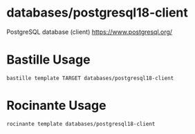 # databases/postgresql18-client
PostgreSQL database (client)
https://www.postgresql.org/

# Bastille Usage
```shell
bastille template TARGET databases/postgresql18-client
```

# Rocinante Usage
```shell
rocinante template databases/postgresql18-client
```
